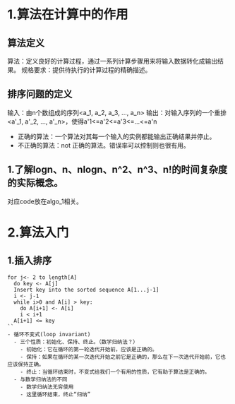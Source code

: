 # 1.算法在计算中的作用

## 算法定义
算法：定义良好的计算过程，通过一系列计算步骤用来将输入数据转化成输出结果。
规格要求：提供待执行的计算过程的精确描述。

## 排序问题的定义
输入：由n个数组成的序列<a_1, a_2, a_3, ..., a_n>
输出：对输入序列的一个重排<a'_1, a'_2, ..., a'_n>，使得a'1<=a'2<=a'3<=...<=a'n
- 正确的算法：一个算法对其每一个输入的实例都能输出正确结果并停止。
- 不正确的算法：not 正确的算法。错误率可以控制则也很有用。

## 1.了解logn、n、nlogn、n^2、n^3、n!的时间复杂度的实际概念。
对应code放在algo_1相关。

# 2.算法入门
## 1.插入排序
```
for j<- 2 to length[A]
  do key <- A[j]
  Insert key into the sorted sequence A[1...j-1]
  i <- j-1
  while i>0 and A[i] > key:
    do A[i+1] <- A[i]
    i < i+1
  A[i+1] <= key
``
- 循环不变式(loop invariant)
  - 三个性质：初始化、保持、终止。（数学归纳法？）
    - 初始化：它在循环的第一轮迭代开始前，应该是正确的。
    - 保持：如果在循环的某一次迭代开始之前它是正确的，那么在下一次迭代开始前，它也应该保持正确。
    - 终止：当循环结束时，不变式给我们一个有用的性质，它有助于算法是正确的。
  - 与数学归纳法的不同
    - 数学归纳法无穷使用
    - 这里循环结束，终止“归纳”
